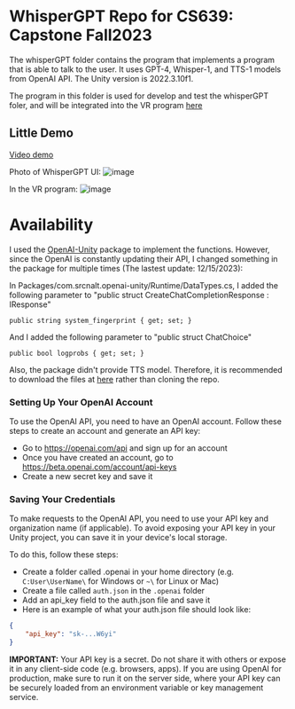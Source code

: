 # WhisperGPT Repo for CS639: Capstone Fall2023

The whisperGPT folder contains the program that implements a program that is able to talk to the user. It uses GPT-4, Whisper-1, and TTS-1 models from OpenAI API. The Unity version is 2022.3.10f1.

The program in this folder is used for develop and test the whisperGPT foler, and will be integrated into the VR program [here](https://github.com/YiboK/Holos)

## Little Demo 
[Video demo](https://drive.google.com/file/d/1TmFH24tqAkT4I1eGQh69J3QSAJs-fBQg/view?usp=sharing)

Photo of WhisperGPT UI: ![image](https://github.com/YiboK/whisperGPT/assets/94937314/f2fde9dc-87a4-4072-9248-dbdc5c795ada)


In the VR program: ![image](https://github.com/YiboK/whisperGPT/assets/94937314/31567423-7bea-4791-abef-4effe78a36b0)


# Availability
I used the [OpenAI-Unity](https://github.com/srcnalt/OpenAI-Unity) package to implement the functions. However, since the OpenAI is constantly updating their API, I changed something in the package for multiple times (The lastest update: 12/15/2023):

In Packages/com.srcnalt.openai-unity/Runtime/DataTypes.cs, I added the following parameter to "public struct CreateChatCompletionResponse : IResponse"
```
public string system_fingerprint { get; set; }
```
And I added the following parameter to "public struct ChatChoice" 
```
public bool logprobs { get; set; }
```
Also, the package didn't provide TTS model. Therefore, it is recommended to download the files at [here](https://drive.google.com/file/d/1a8Y-2t_d4rUViUQHDP_3YiNhpNKkHJrk/view?usp=sharing) rather than cloning the repo.

### Setting Up Your OpenAI Account
To use the OpenAI API, you need to have an OpenAI account. Follow these steps to create an account and generate an API key:

- Go to https://openai.com/api and sign up for an account
- Once you have created an account, go to https://beta.openai.com/account/api-keys
- Create a new secret key and save it

### Saving Your Credentials
To make requests to the OpenAI API, you need to use your API key and organization name (if applicable). To avoid exposing your API key in your Unity project, you can save it in your device's local storage.

To do this, follow these steps:

- Create a folder called .openai in your home directory (e.g. `C:User\UserName\` for Windows or `~\` for Linux or Mac)
- Create a file called `auth.json` in the `.openai` folder
- Add an api_key field to the auth.json file and save it
- Here is an example of what your auth.json file should look like:

```json
{
    "api_key": "sk-...W6yi"
}
```


**IMPORTANT:** Your API key is a secret. 
Do not share it with others or expose it in any client-side code (e.g. browsers, apps). 
If you are using OpenAI for production, make sure to run it on the server side, where your API key can be securely loaded from an environment variable or key management service.
